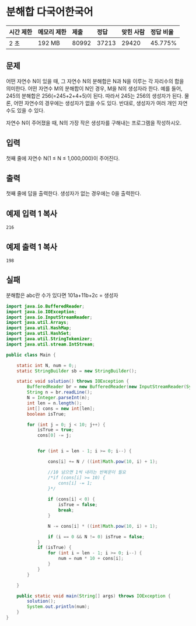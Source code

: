 # 분해합 다국어한국어  

| 시간 제한 | 메모리 제한 | 제출  | 정답  | 맞힌 사람 | 정답 비율 |
| :-------- | :---------- | :---- | :---- | :-------- | :-------- |
| 2 초      | 192 MB      | 80992 | 37213 | 29420     | 45.775%   |

## 문제

어떤 자연수 N이 있을 때, 그 자연수 N의 분해합은 N과 N을 이루는 각 자리수의 합을 의미한다. 어떤 자연수 M의 분해합이 N인 경우, M을 N의 생성자라 한다. 예를 들어, 245의 분해합은 256(=245+2+4+5)이 된다. 따라서 245는 256의 생성자가 된다. 물론, 어떤 자연수의 경우에는 생성자가 없을 수도 있다. 반대로, 생성자가 여러 개인 자연수도 있을 수 있다.

자연수 N이 주어졌을 때, N의 가장 작은 생성자를 구해내는 프로그램을 작성하시오.

## 입력

첫째 줄에 자연수 N(1 ≤ N ≤ 1,000,000)이 주어진다.

## 출력

첫째 줄에 답을 출력한다. 생성자가 없는 경우에는 0을 출력한다.

## 예제 입력 1 복사

```
216
```

## 예제 출력 1 복사

```
198
```



## 실패

분해합은 abc란 수가 있다면 101a+11b+2c = 생성자

~~~java
import java.io.BufferedReader;
import java.io.IOException;
import java.io.InputStreamReader;
import java.util.Arrays;
import java.util.HashMap;
import java.util.HashSet;
import java.util.StringTokenizer;
import java.util.stream.IntStream;

public class Main {

    static int N, num = 0;;
    static StringBuilder sb = new StringBuilder();

    static void solution() throws IOException {
        BufferedReader br = new BufferedReader(new InputStreamReader(System.in));
        String n = br.readLine();
        N = Integer.parseInt(n);
        int len = n.length();
        int[] cons = new int[len];
        boolean isTrue;

        for (int j = 0; j < 10; j++) {
            isTrue = true;
            cons[0] -= j;


            for (int i = len - 1; i >= 0; i--) {

                cons[i] += N / ((int)Math.pow(10, i) + 1);

                //10 넘으면 1씩 내리는 반복문이 필요
                /*if (cons[i] >= 10) {
                    cons[i] -= 1;
                }*/
                
                if (cons[i] < 0) {
                    isTrue = false;
                    break;
                }

                N -= cons[i] * ((int)Math.pow(10, i) + 1);

                if (i == 0 && N != 0) isTrue = false;
            }
            if (isTrue) {
                for (int i = len - 1; i >= 0; i--) {
                    num = num * 10 + cons[i];
                }
            }
        }

    }

    public static void main(String[] args) throws IOException {
        solution();
        System.out.println(num);
    }
}
~~~

